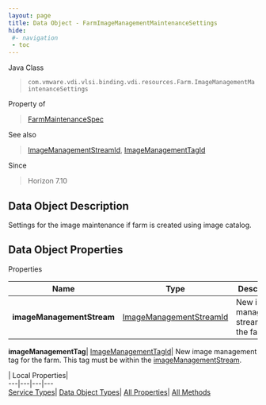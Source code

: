 ```yaml
---
layout: page
title: Data Object - FarmImageManagementMaintenanceSettings
hide:
 #- navigation
 - toc
---
```






Java Class  
> `com.vmware.vdi.vlsi.binding.vdi.resources.Farm.ImageManagementMaintenanceSettings`

Property of  
> [FarmMaintenanceSpec](vdi.resources.Farm.MaintenanceSpec.md#field_detail)

See also  
> [ImageManagementStreamId](vdi.entity.ImageManagementStreamId.md), [ImageManagementTagId](vdi.entity.ImageManagementTagId.md)

Since  
> Horizon 7.10


## Data Object Description 

Settings for the image maintenance if farm is created using image catalog. 

## Data Object Properties

Properties

Name |  Type |  Description   
---|---|---  
**imageManagementStream**| [ImageManagementStreamId](vdi.entity.ImageManagementStreamId.md)|  New image management stream for the farm.   
  
**imageManagementTag**| [ImageManagementTagId](vdi.entity.ImageManagementTagId.md)|  New image management tag for the farm. This tag must be within the [imageManagementStream](vdi.resources.Farm.ImageManagementMaintenanceSettings.md#imageManagementStream).   
  
  
  
 | Local Properties|   
---|---|---|---  
[Service Types](index-mo_types.md)| [Data Object Types](index-do_types.md)| [All Properties](index-properties.md)| [All Methods](index-methods.md)  
  
  
